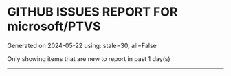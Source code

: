 
# GITHUB ISSUES REPORT FOR microsoft/PTVS


Generated on 2024-05-22 using: stale=30, all=False


Only showing items that are new to report in past 1 day(s)


---
